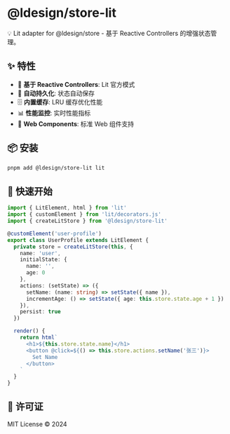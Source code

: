 # @ldesign/store-lit

💡 Lit adapter for @ldesign/store - 基于 Reactive Controllers 的增强状态管理。

## ✨ 特性

- 🚀 **基于 Reactive Controllers**: Lit 官方模式
- 💾 **自动持久化**: 状态自动保存
- 🗄️ **内置缓存**: LRU 缓存优化性能
- 📊 **性能监控**: 实时性能指标
- 🎯 **Web Components**: 标准 Web 组件支持

## 📦 安装

```bash
pnpm add @ldesign/store-lit lit
```

## 🚀 快速开始

```typescript
import { LitElement, html } from 'lit'
import { customElement } from 'lit/decorators.js'
import { createLitStore } from '@ldesign/store-lit'

@customElement('user-profile')
export class UserProfile extends LitElement {
  private store = createLitStore(this, {
    name: 'user',
    initialState: {
      name: '',
      age: 0
    },
    actions: (setState) => ({
      setName: (name: string) => setState({ name }),
      incrementAge: () => setState({ age: this.store.state.age + 1 })
    }),
    persist: true
  })

  render() {
    return html`
      <h1>${this.store.state.name}</h1>
      <button @click=${() => this.store.actions.setName('张三')}>
        Set Name
      </button>
    `
  }
}
```

## 📄 许可证

MIT License © 2024



